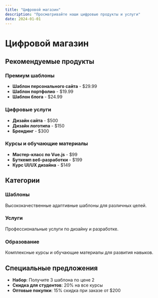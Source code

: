```yaml
---
title: "Цифровой магазин"
description: "Просматривайте наши цифровые продукты и услуги"
date: 2024-01-01
---
```


# Цифровой магазин

## Рекомендуемые продукты

### Премиум шаблоны
- **Шаблон персонального сайта** - $29.99
- **Шаблон портфолио** - $19.99
- **Шаблон блога** - $24.99

### Цифровые услуги
- **Дизайн сайта** - $500
- **Дизайн логотипа** - $150
- **Брендинг** - $300

### Курсы и обучающие материалы
- **Мастер-класс по Vue.js** - $99
- **Буткемп веб-разработки** - $199
- **Курс UI/UX дизайна** - $149

## Категории

### Шаблоны
Высококачественные адаптивные шаблоны для различных целей.

### Услуги
Профессиональные услуги по дизайну и разработке.

### Образование
Комплексные курсы и обучающие материалы для развития навыков.

## Специальные предложения

- **Набор**: Получите 3 шаблона по цене 2
- **Скидка для студентов**: 20% на все курсы
- **Оптовые покупки**: 15% скидка при заказе от $200 